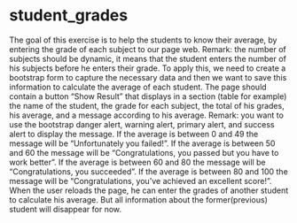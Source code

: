 # student_grades
The goal of this exercise is to help the students to know their average, by entering the grade of each subject to our page web. 
Remark: the number of subjects should be dynamic, it means that the student enters the number of his subjects before he enters their grade.
To apply this, we need to create a bootstrap form to capture the necessary data and then we want to save this information to calculate the average of each student. 
The page should contain a button “Show Result” that displays in a section (table for example) the name of the student, the grade for each subject, the total of his grades, his average, and a message according to his average.
Remark: you want to use the bootstrap danger alert, warning alert, primary alert, and success alert  to display the message.
If the average is between 0 and 49 the message will be “Unfortunately you failed!”.
If the average is between 50 and 60 the message will be “Congratulations, you passed but you have to work better”.
If the average is between 60 and 80 the message will be “Congratulations, you succeeded”.
If the average is between 80 and 100 the message will be “Congratulations, you’ve achieved an excellent score!”.
When the user reloads the page, he can enter the grades of another student to calculate his average. But all information about the former(previous) student will disappear for now.
